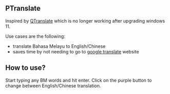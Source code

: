 ## PTranslate

Inspired by [QTranslate](https://quest-app.appspot.com/) which is no longer working after upgrading windows 11.

Use cases are the following:
- translate Bahasa Melayu to English/Chinese 
- saves time by not needing to go to [google translate](https://translate.google.com/) website

## How to use?

Start typing any BM words and hit enter. Click on the purple button to change between English/Chinese translation.
